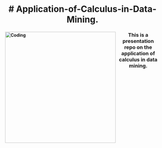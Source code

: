 <h1 align="center"><b># Application-of-Calculus-in-Data-Mining.</h1>
  
<img align="left" alt="Coding" width="360" src="https://raw.githubusercontent.com/Shourav-Deb/Pic-Saver/main/Application-of-Calculus-in-Data-Mining/B.jpeg?token=GHSAT0AAAAAAB453PID4ALTQXG6F6WJ3UZCY6YBZHQ">


 
<h3 align="center">  This is a presentation repo on the application of calculus in data mining.</h3>
